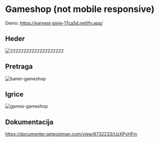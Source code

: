 # Gameshop (not mobile responsive)
Demo: https://earnest-pixie-17ca5d.netlify.app/

## Heder

![22222222222222222222](https://user-images.githubusercontent.com/18018664/185042652-28aa7e48-b6bd-47a7-b1c0-8296bf266986.png)

## Pretraga

![baner-gameshop](https://user-images.githubusercontent.com/18018664/184704140-93b969a1-8707-4406-9fb5-a6daa98fba9f.png)

## Igrice

![games-gameshop](https://user-images.githubusercontent.com/18018664/184704671-4137b6cb-6b75-44e6-ad2b-e6cf9511bfbe.png)

## Dokumentacija

https://documenter.getpostman.com/view/6732233/UzXPyHFm